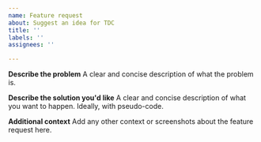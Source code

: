 ```yaml
---
name: Feature request
about: Suggest an idea for TDC
title: ''
labels: ''
assignees: ''

---
```


**Describe the problem**
A clear and concise description of what the problem is.

**Describe the solution you'd like**
A clear and concise description of what you want to happen. Ideally, with pseudo-code.

**Additional context**
Add any other context or screenshots about the feature request here.